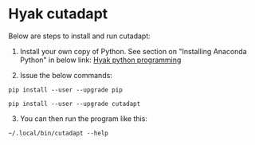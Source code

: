# Hyak cutadapt

Below are steps to install and run cutadapt:
1) Install your own copy of Python. See section on "Installing Anaconda Python" in below link:
[Hyak python programming](python.md)

2) Issue the below commands:

```pip install --user --upgrade pip```

```pip install --user --upgrade cutadapt```

3) You can then run the program like this:

```~/.local/bin/cutadapt --help```